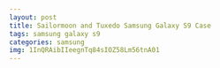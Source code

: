 ```yaml
---
layout: post
title: Sailormoon and Tuxedo Samsung Galaxy S9 Case
tags: samsung galaxy s9
categories: samsung
img: 1InQRAibIIeegnTq84sIOZ58Lm56tnA01
---
```

